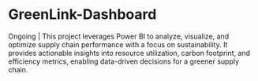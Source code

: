 # GreenLink-Dashboard
Ongoing | This project leverages Power BI to analyze, visualize, and optimize supply chain performance with a focus on sustainability. It provides actionable insights into resource utilization, carbon footprint, and efficiency metrics, enabling data-driven decisions for a greener supply chain.
